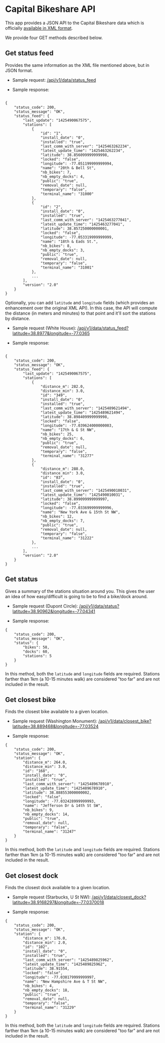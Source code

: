 # Capital Bikeshare API

This app provides a JSON API to the Capital Bikeshare data which is officially [available in XML format](https://www.capitalbikeshare.com/data/stations/bikeStations.xml).

We provide four GET methods described below.

## Get status feed

Provides the same information as the XML file mentioned above, but in JSON format.

* Sample request: [/api/v1/data/status_feed](https://api-dot-com-zugaldia-capitalbikeshare.appspot.com/api/v1/data/status_feed)

* Sample response:

```

{
    "status_code": 200, 
    "status_message": "OK",
    "status_feed": {
        "last_update": "1425490067575", 
        "stations": [
            {
                "id": "1", 
                "install_date": "0", 
                "installed": "true", 
                "last_comm_with_server": "1425463262234", 
                "latest_update_time": "1425463262234", 
                "latitude": 38.856099999999998, 
                "locked": "false", 
                "longitude": -77.051199999999994, 
                "name": "20th & Bell St", 
                "nb_bikes": 7, 
                "nb_empty_docks": 4, 
                "public": "true", 
                "removal_date": null, 
                "temporary": "false", 
                "terminal_name": "31000"
            }, 
            {
                "id": "2", 
                "install_date": "0", 
                "installed": "true", 
                "last_comm_with_server": "1425463277041", 
                "latest_update_time": "1425463277041", 
                "latitude": 38.857250000000001, 
                "locked": "false", 
                "longitude": -77.053319999999999, 
                "name": "18th & Eads St.", 
                "nb_bikes": 8, 
                "nb_empty_docks": 3, 
                "public": "true", 
                "removal_date": null, 
                "temporary": "false", 
                "terminal_name": "31001"
            }, 
            ...
        ], 
        "version": "2.0"
    }
}
```

Optionally, you can add `latitude` and `longitude` fields (which provides an enhancement over the original XML API). In this case, the API will compute the distance (in meters and minutes) to that point and it'll sort the stations by distance.

* Sample request (White House): [/api/v1/data/status_feed?latitude=38.8977&longitude=-77.0365](https://api-dot-com-zugaldia-capitalbikeshare.appspot.com/api/v1/data/status_feed?latitude=38.8977&longitude=-77.0365)

* Sample response:

```

{
    "status_code": 200, 
    "status_message": "OK",
    "status_feed": {
        "last_update": "1425490067575", 
        "stations": [
            {
                "distance_m": 282.0, 
                "distance_min": 3.0, 
                "id": "349", 
                "install_date": "0", 
                "installed": "true", 
                "last_comm_with_server": "1425489621494", 
                "latest_update_time": "1425489621494", 
                "latitude": 38.898409999999998, 
                "locked": "false", 
                "longitude": -77.039624000000003, 
                "name": "17th & G St NW", 
                "nb_bikes": 25, 
                "nb_empty_docks": 6, 
                "public": "true", 
                "removal_date": null, 
                "temporary": "false", 
                "terminal_name": "31277"
            }, 
            {
                "distance_m": 288.0, 
                "distance_min": 3.0, 
                "id": "83", 
                "install_date": "0", 
                "installed": "true", 
                "last_comm_with_server": "1425490010031", 
                "latest_update_time": "1425490010031", 
                "latitude": 38.899099999999997, 
                "locked": "false", 
                "longitude": -77.033699999999996, 
                "name": "New York Ave & 15th St NW", 
                "nb_bikes": 12, 
                "nb_empty_docks": 7, 
                "public": "true", 
                "removal_date": null, 
                "temporary": "false", 
                "terminal_name": "31222"
            }, 
            ...
        ], 
        "version": "2.0"
    }
}

```

## Get status

Gives a summary of the stations situation around you. This gives the user an idea of how easy/difficult is going to be to find a bike/dock around.

* Sample request (Dupont Circle): [/api/v1/data/status?latitude=38.90962&longitude=-77.04341](https://api-dot-com-zugaldia-capitalbikeshare.appspot.com/api/v1/data/status?latitude=38.90962&longitude=-77.04341)

* Sample response:

```
{
    "status_code": 200, 
    "status_message": "OK",
    "status": {
        "bikes": 58, 
        "docks": 60, 
        "stations": 5
    }
}
```

In this method, both the `latitude` and `longitude` fields are required. Stations farther than 1km (a 10-15 minutes walk) are considered "too far" and are not included in the result.

## Get closest bike

Finds the closest bike available to a given location.

* Sample request (Washington Monument): [/api/v1/data/closest_bike?latitude=38.889468&longitude=-77.03524](https://api-dot-com-zugaldia-capitalbikeshare.appspot.com/api/v1/data/closest_bike?latitude=38.889468&longitude=-77.03524)

* Sample response:

```
{
    "status_code": 200, 
    "status_message": "OK",
    "station": {
        "distance_m": 264.0, 
        "distance_min": 3.0, 
        "id": "168", 
        "install_date": "0", 
        "installed": "true", 
        "last_comm_with_server": "1425489678910", 
        "latest_update_time": "1425489678910", 
        "latitude": 38.888553000000002, 
        "locked": "false", 
        "longitude": -77.032428999999993, 
        "name": "Jefferson Dr & 14th St SW", 
        "nb_bikes": 9, 
        "nb_empty_docks": 14, 
        "public": "true", 
        "removal_date": null, 
        "temporary": "false", 
        "terminal_name": "31247"
    }
}
```

In this method, both the `latitude` and `longitude` fields are required. Stations farther than 1km (a 10-15 minutes walk) are considered "too far" and are not included in the result.

## Get closest dock

Finds the closest dock available to a given location.

* Sample request (Starbucks, U St NW): [/api/v1/data/closest_dock?latitude=38.9168297&longitude=-77.0370018](https://api-dot-com-zugaldia-capitalbikeshare.appspot.com/api/v1/data/closest_dock?latitude=38.9168297&longitude=-77.0370018)

* Sample response:

```
{
    "status_code": 200, 
    "status_message": "OK",
    "station": {
        "distance_m": 176.0, 
        "distance_min": 2.0, 
        "id": "102", 
        "install_date": "0", 
        "installed": "true", 
        "last_comm_with_server": "1425489825962", 
        "latest_update_time": "1425489825962", 
        "latitude": 38.91554, 
        "locked": "false", 
        "longitude": -77.038179999999997, 
        "name": "New Hampshire Ave & T St NW", 
        "nb_bikes": 4, 
        "nb_empty_docks": 18, 
        "public": "true", 
        "removal_date": null, 
        "temporary": "false", 
        "terminal_name": "31229"
    }
}
```

In this method, both the `latitude` and `longitude` fields are required. Stations farther than 1km (a 10-15 minutes walk) are considered "too far" and are not included in the result.
